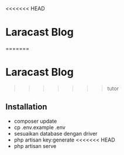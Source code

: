 <<<<<<< HEAD

# Laracast Blog

=======
# Laracast Blog

>>>>>>> tutor
## Installation
- composer update
- cp .env.example .env
- sesuaikan database dengan driver
- php artisan key:generate
<<<<<<< HEAD
- php artisan serve

